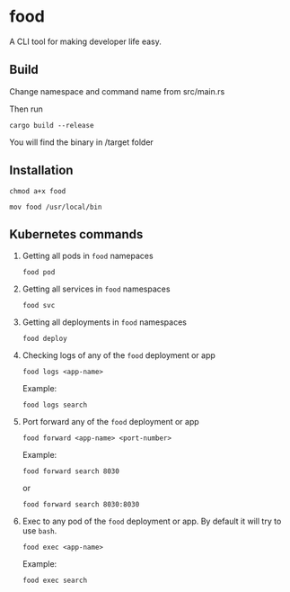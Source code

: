 # food

A CLI tool for making developer life easy. 

## Build

Change namespace and command name from src/main.rs

Then run 

```
cargo build --release 
```

You will find the binary in /target folder


## Installation

```
chmod a+x food
```

```
mov food /usr/local/bin
```



## Kubernetes commands 

1. Getting all pods in `food` namepaces

    ```
    food pod
    ```
2. Getting all services in `food` namespaces
    
    ```
    food svc 
    ```

3. Getting all deployments in `food` namespaces

    ```
    food deploy 
    ```


4. Checking logs of any of the `food` deployment or app

    ```
    food logs <app-name>
    ```

    Example: 

    ```
    food logs search
    ```

5. Port forward any of the `food` deployment or app

    ```
    food forward <app-name> <port-number>
    ```

    Example: 

    ```
    food forward search 8030
    ```

    or 

    ```
    food forward search 8030:8030
    ```

6. Exec to any pod of the `food` deployment or app. By default it will try to use `bash`.

     ```
    food exec <app-name>
    ```

    Example: 

    ```
    food exec search
    ```